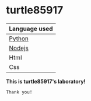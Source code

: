 # turtle85917


| Language used                                                                  |
| ------------------------------------------------------------------------------ |
| [Python](https://pypi.org/)                                                    |
| [Nodejs](https://nodejs.org/en/)                                               |
| Html                                                                           |
| Css                                                                            |

**This is turtle85917's laboratory!**

```
Thank you!
```

